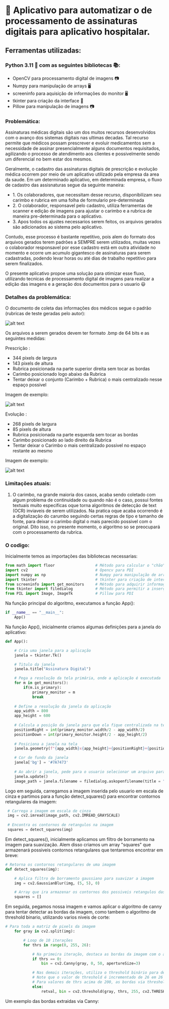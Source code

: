 # 🤖 Aplicativo para automatizar o de processamento de assinaturas digitais para aplicativo hospitalar.

## Ferramentas utilizadas:
### Python 3.11 🐍 com as seguintes bibliotecas 📚:
<ul>
  <li> OpenCV para processamento digital de imagens 📷</li>
  <li> Numpy para manipulação de arrays 🖥️</li>
  <li> screeninfo para aquisição de informações do monitor 🖥️ </li>
  <li> tkinter para criação da interface 🔧 </li>
  <li> Pillow para manipulação de imagens 📷 </li>
</ul>
  
### Problemática:

Assinaturas médicas digitais são um dos muitos recursos desenvolvidos com o avanço dos sistemas digitais nas ultimas decadas. Tal recurso permite que médicos possam prescrever e evoluir medicamentos sem a necessidade de assinar presencialmente alguns documentos requisitados, agilizando o processo de atendimento aos clientes e possivelmente sendo um diferencial no bem estar dos mesmos.

Geralmente, o cadastro das assinaturas digitais de prescrição e evolução médica ocorrem por meio de um aplicativo utilizado pela empresa da area da saude. Em um determinado aplicativo, em determinada empresa, o fluxo de cadastro das assisnaturas segue da seguinte maneira:
<ul>
  <li>1. Os colaboradores, que necessitam desse recurso, disponibilizam seu carimbo e rubrica em uma folha de formulario pre-determinada</li>
  <li>2. O colaborador, responsavel pelo cadastro, utiliza ferramentas de scanner e edição de imagens para ajustar o carimbo e a rubrica de maneira pre-determinada para o aplicativo.</li>
  <li>3. Apos todos os ajustes necessarios serem feitos, os arquivos gerados são adicionados ao sistema pelo aplicativo.</li>
</ul>

Contudo, esse processo é bastante repetitivo, pois alem do formato dos arquivos gerados terem padrões a SEMPRE serem utilizados, muitas vezes o colaborador responsavel por esse cadastro está em outra atividade no momento e ocorre um acumulo gigantesco de assinaturas para serem cadastradas, podendo levar horas ou até dias de trabalho repetitivo para serem finalizados.

O presente aplicativo propoe uma solução para otimizar esse fluxo, utilizando tecnicas de processamento digital de imagens para realizar a edição das imagens e a geração dos documentos para o usuario 😃

### Detalhes da problemática:

O documento de coleta das informações dos médicos segue o padrão (rubricas de teste geradas pelo autor):

![alt text](https://github.com/AugustMatt/DetectorAssinaturas/blob/master/documentos/base/1.jpg)

Os arquivos a serem gerados devem ter formato .bmp de 64 bits e as seguintes medidas:

Prescrição : 
<ul>
  <li>344 pixels de largura</li>
  <li>143 pixels de altura</li> 
  <li>Rubrica posicionada na parte superior direita sem tocar as bordas</li>
  <li>Carimbo posicionado logo abaixo da Rubrica</li>
  <li>Tentar deixar o conjunto (Carimbo + Rubrica) o mais centralizado nesse espaço possivel</li>
</ul>

Imagem de exemplo:

![alt text](https://github.com/AugustMatt/DetectorAssinaturas/blob/master/exemplo_prescricao.bmp)

Evolução : 
<ul>
  <li>268 pixels de largura</li>
  <li>85 pixels de altura</li>
  <li>Rubrica posicionada na parte esquerda sem tocar as bordas</li>
  <li>Carimbo posicionado ao lado direito da Rubrica</li>
  <li>Tentar deixar o Carimbo o mais centralizado possivel no espaço restante ao mesmo</li>
</ul>

Imagem de exemplo:

![alt text](https://github.com/AugustMatt/DetectorAssinaturas/blob/master/exemplo_evolucao.bmp)

### Limitações atuais:

1. O carimbo, na grande maioria dos casos, acaba sendo coletado com algum problema de continuidade ou quando não é o caso, possui fontes textuais muito especificas oque torna algoritmos de detecção de text (OCR) inviaveis de serem utilizados. Na pratica oque acaba ocorrendo é a digitalização do carumbo seguindo certas regras de tipo e tamanho de fonte, para deixar o carimbo digital o mais parecido possivel com o original. Dito isso, no presente momento, o algoritmo so se preocupará com o processamento da rubrica.

### O codigo:

Inicialmente temos as importações das bibliotecas necessarias:
```python
from math import floor                  # Método para calcular o "chão" de um numero (inteiro arrendondado para baixo)
import cv2                              # Opencv para PDI
import numpy as np                      # Numpy para manipulação de arrays
import tkinter                          # tkinter para criação de interface grafica
from screeninfo import get_monitors     # Método para adquirir informações sobre o monitor o qual o algoritmo esta executando
from tkinter import filedialog          # Método para permitir a inserção de arquivos pelo usuario
from PIL import Image, ImageTk          # Pillow para PDI
```

Na função principal do algoritmo, executamos a função App():
```python
if __name__ == "__main__":
    App()
```

Na função App(), inicialmente criamos algumas definições para a janela do aplicativo:
```python
def App():

    # Cria uma janela para a aplicação
    janela = tkinter.Tk()

    # Titulo da janela
    janela.title("Assinatura Digital")

    # Pega a resolução da tela primária, onde a aplicação é executada
    for m in get_monitors():
        if(m.is_primary):
            primary_monitor = m
            break
    
    # Define a resolução da janela da aplicação
    app_width = 800
    app_height = 600
    
    # Calcula a posição da janela para que ela fique centralizada na tela
    positionRight = int(primary_monitor.width/2 - app_width/2)
    positionDown = int(primary_monitor.height/2 - app_height/2)
    
    # Posiciona a janela na tela
    janela.geometry(f"{app_width}x{app_height}+{positionRight}+{positionDown}")

    # Cor de fundo da janela
    janela['bg'] = '#7A7473' 
    
    # Ao abrir a janela, pede para o usuario selecionar um arquivo para ser processado
    janela.update()
    image_path = janela.filename = filedialog.askopenfilename(title = "Selecionar Arquivo de Assinaturas", filetypes = (("jpeg files","*.jpg"),("all files","*.*")))
```

Logo em seguida, carregamos a imagem inserida pelo usuario em escala de cinza e partimos para a função detect_squares() para encontrar contornos retangulares da imagem:
```python
 # Carrega a imagem em escala de cinza
 img = cv2.imread(image_path, cv2.IMREAD_GRAYSCALE)
 
 # Encontra os contornos de retangulos na imagem
 squares = detect_squares(img)
```

Em detect_squares(), inicialmente aplicamos um filtro de borramento na imagem para suavização. Alem disso criamos um array "squares" que armazenará possiveis contornos
retangulares que tentaremos encontrar em breve:
```python
# Retorna os contornos retangulares de uma imagem
def detect_squares(img):

    # Aplica filtro de borramento gaussiano para suavizar a imagem
    img = cv2.GaussianBlur(img, (5, 5), 0)

    # Array que ira armazenar os contornos dos possiveis retangulos das assinaturas
    squares = []
```

Em seguida, pegamos nossa imagem e vamos aplicar o algoritmo de canny para tentar detectar as bordas da imagem, como tambem o algoritmo de threshold binario, utilizando
varios niveis de corte:
```python
# Para toda a matriz de pixels da imagem
    for gray in cv2.split(img):

        # Loop de 10 iterações
        for thrs in range(0, 255, 26):

            # Na primeira iteração, destaca as bordas da imagem com o algoritmo de Canny
            if thrs == 0:
                bin = cv2.Canny(gray, 0, 50, apertureSize=3)

            # Nas demais iterações, utiliza o threshold binário para destacar as bordas
            # Note que o valor de threshold é incrementado de 26 em 26
            # Para valores de thrs acima de 200, as bordas via threshold são bem distinguiveis
            else:
                retval, bin = cv2.threshold(gray, thrs, 255, cv2.THRESH_BINARY)
```

Um exemplo das bordas extraidas via Canny:





  

